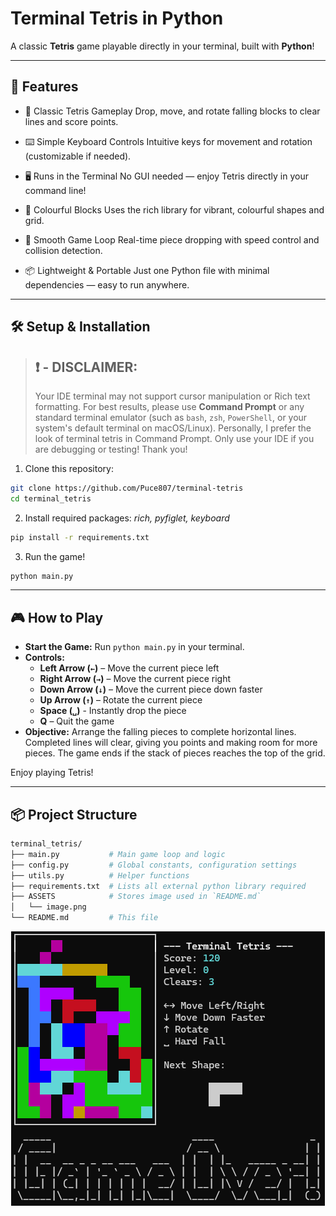 # Terminal Tetris in Python

A classic **Tetris** game playable directly in your terminal, built with **Python**!

---

## 🚀 Features
- 🧱 Classic Tetris Gameplay
 Drop, move, and rotate falling blocks to clear lines and score points.

- ⌨️ Simple Keyboard Controls
Intuitive keys for movement and rotation (customizable if needed).

- 🖥️ Runs in the Terminal
No GUI needed — enjoy Tetris directly in your command line!

- 🌈 Colourful Blocks
Uses the rich library for vibrant, colourful shapes and grid.

- 🔁 Smooth Game Loop
Real-time piece dropping with speed control and collision detection.

- 📦 Lightweight & Portable
Just one Python file with minimal dependencies — easy to run anywhere.

---

## 🛠️ Setup & Installation
> ## ❗ - DISCLAIMER:
> Your IDE terminal may not support cursor manipulation or Rich text formatting. For best results, please use **Command Prompt** or any standard terminal emulator (such as `bash`, `zsh`, `PowerShell`, or your system's default terminal on macOS/Linux). Personally, I prefer the look of terminal tetris in Command Prompt. Only use your IDE if you are debugging or testing! Thank you!

1. Clone this repository:
```bash
git clone https://github.com/Puce807/terminal-tetris
cd terminal_tetris
```

2. Install required packages: _rich, pyfiglet, keyboard_
```bash
pip install -r requirements.txt
```

3. Run the game!
```bash
python main.py
```

---

## 🎮 How to Play

- **Start the Game:** Run `python main.py` in your terminal.
- **Controls:**
  - **Left Arrow (`←`)** – Move the current piece left
  - **Right Arrow (`→`)** – Move the current piece right
  - **Down Arrow (`↓`)** – Move the current piece down faster
  - **Up Arrow (`↑`)** – Rotate the current piece
  - **Space (`␣`)** - Instantly drop the piece
  - **Q** – Quit the game
- **Objective:** Arrange the falling pieces to complete horizontal lines. Completed lines will clear, giving you points and making room for more pieces. The game ends if the stack of pieces reaches the top of the grid.

Enjoy playing Tetris!

---

## 📦 Project Structure
```bash
terminal_tetris/
├── main.py           # Main game loop and logic
├── config.py         # Global constants, configuration settings
├── utils.py          # Helper functions 
├── requirements.txt  # Lists all external python library required 
├── ASSETS            # Stores image used in `README.md`
│   └── image.png 
└── README.md         # This file
```

<div style="text-align: center;">
  <img src="ASSETS/image.png" alt="Image showing terminal tetris run in CMD">
</div>